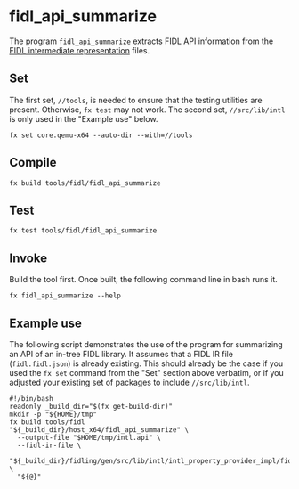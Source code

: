 # fidl_api_summarize

The program `fidl_api_summarize` extracts FIDL API information from the [FIDL
intermediate representation][fidlir] files.

## Set

The first set, `//tools`, is needed to ensure that the testing utilities are
present.  Otherwise, `fx test` may not work.  The second set, `//src/lib/intl` is
only used in the "Example use" below.
```
fx set core.qemu-x64 --auto-dir --with=//tools
```
## Compile
```
fx build tools/fidl/fidl_api_summarize
```
## Test
```
fx test tools/fidl/fidl_api_summarize
```
## Invoke

Build the tool first. Once built, the following command line in bash runs it.
```
fx fidl_api_summarize --help
```
## Example use

The following script demonstrates the use of the program for summarizing an API
of an in-tree FIDL library.  It assumes that a FIDL IR file (`fidl.fidl.json`)
is already existing.  This should already be the case if you used the `fx set`
command from the "Set" section above verbatim, or if you adjusted your existing
set of packages to include `//src/lib/intl`.

```
#!/bin/bash
readonly _build_dir="$(fx get-build-dir)"
mkdir -p "${HOME}/tmp"
fx build tools/fidl
"${_build_dir}/host_x64/fidl_api_summarize" \
  --output-file "$HOME/tmp/intl.api" \
  --fidl-ir-file \
    "${_build_dir}/fidling/gen/src/lib/intl/intl_property_provider_impl/fidl.fidl.json" \
  "${@}"
```
<!-- xref -->

[fidlir]: /docs/reference/fidl/language/json-ir

